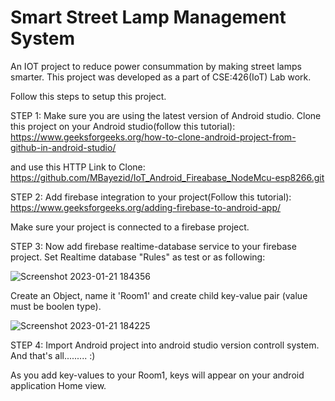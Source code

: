 # Smart Street Lamp Management System
An IOT project to reduce power consummation by making street lamps smarter.
This project was developed as a part of CSE:426(IoT) Lab work.

Follow this steps to setup this project.

STEP 1:
Make sure you are using the latest version of Android studio.
Clone this project on your Android studio(follow this tutorial):
https://www.geeksforgeeks.org/how-to-clone-android-project-from-github-in-android-studio/

and use this HTTP Link to Clone:
https://github.com/MBayezid/IoT_Android_Fireabase_NodeMcu-esp8266.git

STEP 2:
Add firebase integration to your project(Follow this tutorial):
https://www.geeksforgeeks.org/adding-firebase-to-android-app/

Make sure your project is connected to a firebase project.

STEP 3:
Now add firebase realtime-database service to your firebase project.
Set Realtime database "Rules" as test or as following:

![Screenshot 2023-01-21 184356](https://user-images.githubusercontent.com/42944621/213867374-6d71b6f3-c691-4f4e-8843-ce4bbf4f1ec7.png)

Create an Object, name it 'Room1' and create child key-value pair (value must be boolen type).

![Screenshot 2023-01-21 184225](https://user-images.githubusercontent.com/42944621/213867420-924e6dda-900d-4a1f-b254-24f9631f3c4e.png)

STEP 4:
Import Android project into android studio version controll system.
And that's all......... :)

As you add key-values to your Room1, keys will appear on your android application Home view.


